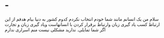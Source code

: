 # -
سلام من یک انسانم مانند شما خودم انتخاب نکردم کدوم کشور به دنیا بیام هدفم از این ارتباط کسب یاد گیری زبان وارتباط برقرار کردن با انسانهاست ویاد گیری زبان و تجارت اگر شما تمایلی. ندارید مشکلی نیست منم اسراری ندارم
